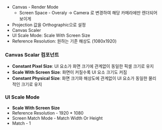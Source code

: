 - Canvas - Render Mode
	- Screen Space - Overaly -> Camera 로 변경하여 해당 카메라에만 렌더되어 보이게
- Projection 값을 Orthographic으로 설정
- Canvas Scaler
- UI Scale Mode: Scale With Screen Size
- Reference Resolution: 원하는 기준 해상도 (1080x1920)

### Canvas Scalar 컴포넌트
- **Constant Pixel Size**: UI 요소가 화면 크기에 관계없이 동일한 픽셀 크기로 유지
- **Scale With Screen Size**: 화면이 커질수록 UI 요소 크기도 커짐
- **Constant Physical Size**: 화면 크기와 해상도에 관계없이 UI 요소가 동일한 물리적인 크기로 유지

### UI Scale Mode
- **Scale With Screen Size**
- Reference Resolution - 1920 * 1080 
- Screen Match Mode - Match Width Or Height
- Match - 1